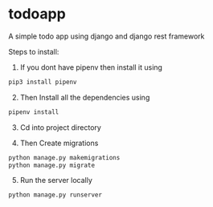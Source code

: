 # todoapp
A simple todo app using django and django rest framework

Steps to install:
1) If you dont have pipenv then install it using
```zsh
pip3 install pipenv
```
2) Then Install all the dependencies using
```zsh
pipenv install
```

3) Cd into project directory

4) Then Create migrations
```zsh
python manage.py makemigrations
python manage.py migrate
```

5) Run the server locally
```zsh
python manage.py runserver
```

